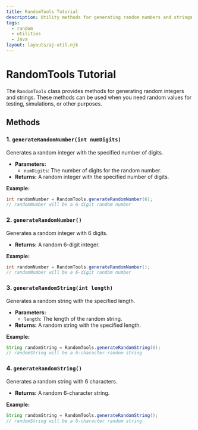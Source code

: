```yaml
---
title: RandomTools Tutorial
description: Utility methods for generating random numbers and strings
tags:
  - random
  - utilities
  - Java
layout: layouts/aj-util.njk
---
```


# RandomTools Tutorial

The `RandomTools` class provides methods for generating random integers and strings. These methods can be used when you
need random values for testing, simulations, or other purposes.

## Methods

### 1. `generateRandomNumber(int numDigits)`

Generates a random integer with the specified number of digits.

* **Parameters:**
    * `numDigits`: The number of digits for the random number.
* **Returns:** A random integer with the specified number of digits.

**Example:**

```java
int randomNumber = RandomTools.generateRandomNumber(6);
// randomNumber will be a 6-digit random number
```

### 2. `generateRandomNumber()`

Generates a random integer with 6 digits.

* **Returns:** A random 6-digit integer.

**Example:**

```java
int randomNumber = RandomTools.generateRandomNumber();
// randomNumber will be a 6-digit random number
```

### 3. `generateRandomString(int length)`

Generates a random string with the specified length.

* **Parameters:**
    * `length`: The length of the random string.
* **Returns:** A random string with the specified length.

**Example:**

```java
String randomString = RandomTools.generateRandomString(6);
// randomString will be a 6-character random string
```

### 4. `generateRandomString()`

Generates a random string with 6 characters.

* **Returns:** A random 6-character string.

**Example:**

```java
String randomString = RandomTools.generateRandomString();
// randomString will be a 6-character random string
```